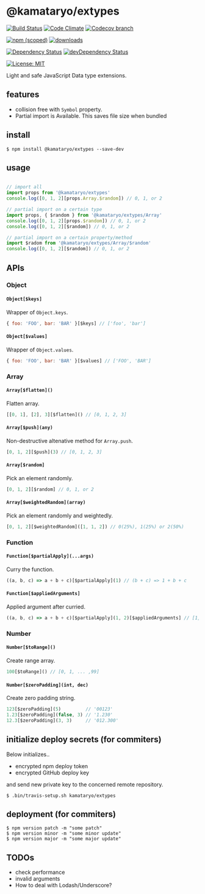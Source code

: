 # @kamataryo/extypes

[![Build Status](https://travis-ci.org/kamataryo/extypes.svg?branch=master)](https://travis-ci.org/kamataryo/extypes)
[![Code Climate](https://codeclimate.com/github/kamataryo/extypes/badges/gpa.svg)](https://codeclimate.com/github/kamataryo/extypes)
[![Codecov branch](https://img.shields.io/codecov/c/github/kamataryo/extypes/master.svg)](https://codecov.io/gh/kamataryo/extypes)

[![npm (scoped)](https://img.shields.io/npm/v/@kamataryo/extypes.svg)](https://www.npmjs.com/package/@kamataryo/extypes)
[![downloads](https://img.shields.io/npm/dt/@kamataryo/extypes.svg?style=flat)](https://david-dm.org/@kamataryo/extypes#info=devDependencies)

[![Dependency Status](https://img.shields.io/david/kamataryo/extypes.svg?style=flat)](https://david-dm.org/@kamataryo/extypes)
[![devDependency Status](https://img.shields.io/david/dev/kamataryo/extypes.svg?style=flat)](https://david-dm.org/kamataryo/extypes#info=devDependencies)

[![License: MIT](https://img.shields.io/badge/License-MIT-yellow.svg)](https://opensource.org/licenses/MIT)


Light and safe JavaScript Data type extensions.

## features

- collision free with `Symbol` property.
- Partial import is Available. This saves file size when bundled

## install

```shell
$ npm install @kamataryo/extypes --save-dev
```

## usage

```javascript

// import all
import props from '@kamataryo/extypes'
console.log([0, 1, 2][props.Array.$random]) // 0, 1, or 2

// partial import on a certain type
import props, { $random } from '@kamataryo/extypes/Array'
console.log([0, 1, 2][props.$random]) // 0, 1, or 2
console.log([0, 1, 2][$random]) // 0, 1, or 2

// partial import on a certain property/method
import $radom from '@kamataryo/extypes/Array/$random'
console.log([0, 1, 2][$random]) // 0, 1, or 2
```

## APIs

### Object

#### `Object[$keys]`

Wrapper of `Object.keys`.

```javascript
{ foo: 'FOO', bar: 'BAR' }[$keys] // ['foo', 'bar']
```

#### `Object[$values]`

Wrapper of `Object.values`.

```javascript
{ foo: 'FOO', bar: 'BAR' }[$values] // ['FOO', 'BAR']
```

### Array

####  `Array[$flatten]()`

Flatten array.

```javascript
[[0, 1], [2], 3][$flatten]() // [0, 1, 2, 3]
```

#### `Array[$push](any)`

Non-destructive altenative method for `Array.push`.

```javascript
[0, 1, 2][$push](3) // [0, 1, 2, 3]
```

#### `Array[$random]`

Pick an element randomly.

```javascript
[0, 1, 2][$random] // 0, 1, or 2
```

#### `Array[$weightedRandom](array)`

Pick an element randomly and weightedly.

```javascript
[0, 1, 2][$weightedRandom]([1, 1, 2]) // 0(25%), 1(25%) or 2(50%)
```

### Function

#### `Function[$partialApply](...args)`

Curry the function.

```javascript
((a, b, c) => a + b + c)[$partialApply](1) // (b + c) => 1 + b + c
```

#### `Function[$appliedArguments]`

Applied argument after curried.

```javascript
((a, b, c) => a + b + c)[$partialApply](1, 2)[$appliedArguments] // [1, 2]
```

### Number

#### `Number[$toRange]()`

Create range array.

```javascript
100[$toRange]() // [0, 1, ... ,99]
```

#### `Number[$zeroPadding](int, dec)`

Create zero padding string.

```javascript
123[$zeroPadding](5)         // '00123'
1.23[$zeroPadding](false, 3) // '1.230'
12.3[$zeroPadding](3, 3)     // '012.300'
```

## initialize deploy secrets (for commiters)

Below initializes..

- encrypted npm deploy token
- encrypted GitHub deploy key

and send new private key to the concerned remote repository.

```shell
$ .bin/travis-setup.sh kamataryo/extypes
```

## deployment (for commiters)

```shell
$ npm version patch -m "some patch"
$ npm version minor -m "some minor update"
$ npm version major -m "some major update"
```

## TODOs

- check performance
- invalid arguments
- How to deal with Lodash/Underscore?

